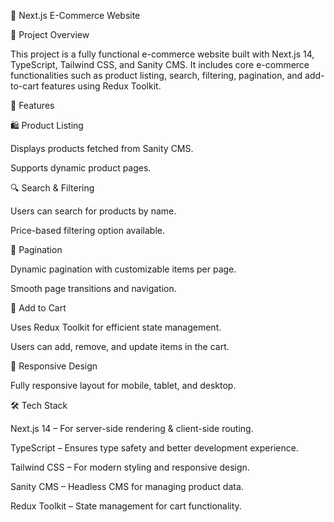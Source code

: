🛒 Next.js E-Commerce Website

📌 Project Overview

This project is a fully functional e-commerce website built with Next.js 14, TypeScript, Tailwind CSS, and Sanity CMS. It includes core e-commerce functionalities such as product listing, search, filtering, pagination, and add-to-cart features using Redux Toolkit.

🚀 Features

🛍️ Product Listing

Displays products fetched from Sanity CMS.

Supports dynamic product pages.

🔍 Search & Filtering

Users can search for products by name.

Price-based filtering option available.

📄 Pagination

Dynamic pagination with customizable items per page.

Smooth page transitions and navigation.

🛒 Add to Cart

Uses Redux Toolkit for efficient state management.

Users can add, remove, and update items in the cart.

📱 Responsive Design

Fully responsive layout for mobile, tablet, and desktop.

🛠️ Tech Stack

Next.js 14 – For server-side rendering & client-side routing.

TypeScript – Ensures type safety and better development experience.

Tailwind CSS – For modern styling and responsive design.

Sanity CMS – Headless CMS for managing product data.

Redux Toolkit – State management for cart functionality.
